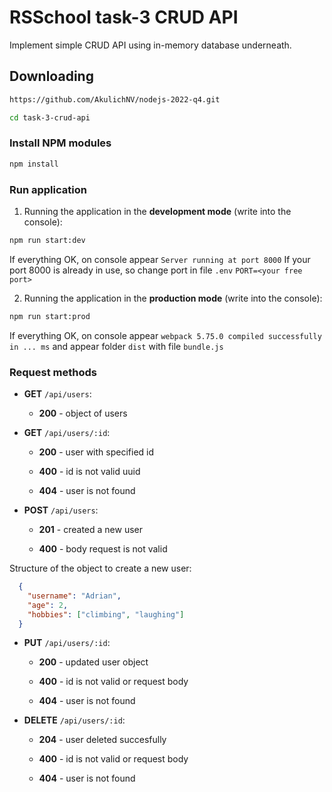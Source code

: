 # RSSchool task-3 CRUD API

Implement simple CRUD API using in-memory database underneath.

## Downloading

```bash
https://github.com/AkulichNV/nodejs-2022-q4.git
```

```bash
cd task-3-crud-api
```

### Install NPM modules

```bash
npm install
```

### Run application

1. Running the application in the **development mode** (write into the console):

```bash
npm run start:dev
```

If everything OK, on console appear `Server running at port 8000`
If your port 8000 is already in use, so change port in file `.env` `PORT=<your free port>`

2. Running the application in the **production mode** (write into the console):

```bash
npm run start:prod
```

If everything OK, on console appear `webpack 5.75.0 compiled successfully in ... ms` and appear folder `dist` with file `bundle.js`

### Request methods

   * **GET** `/api/users`:
   
     * **200** - object of users

   * **GET** `/api/users/:id`:
   
     * **200** - user with specified id
     
     * **400** - id is not valid uuid
     
     * **404** - user is not found

   * **POST** `/api/users`:
   
     * **201** - created a new user
     
     * **400** - body request is not valid

   Structure of the object to create a new user:

  ```JSON
    {
      "username": "Adrian",
      "age": 2,
      "hobbies": ["climbing", "laughing"]
    }
  ```

   * **PUT** `/api/users/:id`:
   
     * **200** - updated user object
     
     * **400** - id is not valid or request body
     
     * **404** - user is not found

   * **DELETE** `/api/users/:id`:
   
     * **204** - user deleted succesfully
     
     * **400** - id is not valid or request body
     
     * **404** - user is not found

